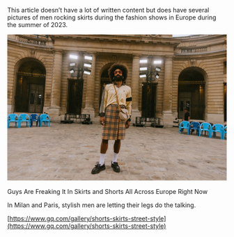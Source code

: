 This article doesn’t have a lot of written content but does have several pictures of men rocking skirts during the fashion shows in Europe during the summer of 2023.

[](https://www.gq.com/gallery/shorts-skirts-street-style "Guys Are Freaking It In Skirts and Shorts All Across Europe Right Now")

![](CrisFragkou_GQ_PFWMSS24_Day2_48.jpg)

Guys Are Freaking It In Skirts and Shorts All Across Europe Right Now

In Milan and Paris, stylish men are letting their legs do the talking.

[https://www.gq.com/gallery/shorts-skirts-street-style](https://www.gq.com/gallery/shorts-skirts-street-style)